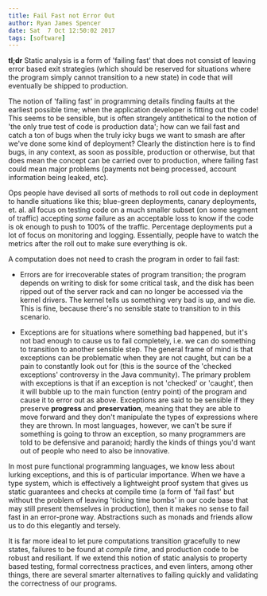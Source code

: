 ```yaml
---
title: Fail Fast not Error Out
author: Ryan James Spencer
date: Sat  7 Oct 12:50:02 2017
tags: [software]
---
```


**tl;dr** Static analysis is a form of 'failing fast' that does not consist of
leaving error based exit strategies (which should be reserved for situations
where the program simply cannot transition to a new state) in code that will
eventually be shipped to production.

The notion of 'failing fast' in programming details finding faults at the
earliest possible time; when the application developer is fitting out the code!
This seems to be sensible, but is often strangely antithetical to the notion of
'the only true test of code is production data'; how can we fail fast and catch
a ton of bugs when the truly icky bugs we want to smash are after we've done
some kind of deployment? Clearly the distinction here is to find bugs, in any
context, as soon as possible, production or otherwise, but that does mean the
concept can be carried over to production, where failing fast could mean major
problems (payments not being processed, account information being leaked, etc).

Ops people have devised all sorts of methods to roll out code in deployment to
handle situations like this; blue-green deployments, canary deployments, et.
al. all focus on testing code on a much smaller subset (on some segment of
traffic) accepting _some_ failure as an acceptable loss to know if the code is
ok enough to push to 100% of the traffic. Percentage deployments put a lot of
focus on monitoring and logging. Essentially, people have to watch the metrics
after the roll out to make sure everything is ok.

A computation does not need to crash the program in order to fail fast:

* Errors are for irrecoverable states of program transition; the program
depends on writing to disk for some critical task, and the disk has been ripped
out of the server rack and can no longer be accessed via the kernel drivers.
The kernel tells us something very bad is up, and we die. This is fine, because
there's no sensible state to transition to in this scenario.

* Exceptions are for situations where something bad happened, but it's not bad
enough to cause us to fail completely, i.e. we can do something to transition
to another sensible step. The general frame of mind is that exceptions can be
problematic when they are not caught, but can be a pain to constantly look out
for (this is the source of the 'checked exceptions' controversy in the Java
community). The primary problem with exceptions is that if an exception is not
'checked' or 'caught', then it will bubble up to the main function (entry
point) of the program and cause it to error out as above. Exceptions are said
to be sensible if they preserve **progress** and **preservation**, meaning that
they are able to move forward and they don't manipulate the types of
expressions where they are thrown. In most languages, however, we can't be sure
if something is going to throw an exception, so many programmers are told to be
defensive and paranoid; hardly the kinds of things you'd want out of people who
need to also be innovative.

In most pure functional programming languages, we know less about lurking
exceptions, and this is of particular importance. When we have a type system,
which is effectively a lightweight proof system that gives us static guarantees
and checks at compile time (a form of 'fail fast' but without the problem of
leaving 'ticking time bombs' in our code base that may still present themselves
in production), then it makes no sense to fail fast in an error-prone way.
Abstractions such as monads and friends allow us to do this elegantly and
tersely.

It is far more ideal to let pure computations transition gracefully to new
states, failures to be found at _compile time_, and production code to be
robust and resiliant. If we extend this notion of static analysis to property
based testing, formal correctness practices, and even linters, among other
things, there are several smarter alternatives to failing quickly and
validating the correctness of our programs.
